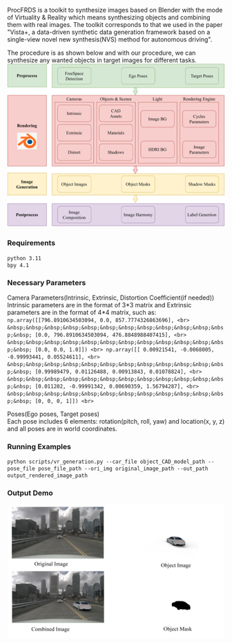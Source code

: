 ProcFRDS is a toolkit to synthesize images based on Blender with the mode of Virtuality & Reality which means synthesizing objects and combining them with real images. The toolkit corresponds to that we used in the paper "Vista+, a data-driven synthetic data generation framework based on a single-view novel new synthesis(NVS) method for autonomous driving".

The procedure is as shown below and with our procedure, we can synthesize any wanted objects in target images for different tasks.
![Example Image](demo/procedure.jpg)

### Requirements
    python 3.11
    bpy 4.1
### Necessary Parameters
Camera Parameters(Intrinsic, Extrinsic, Distortion Coefficient(if needed)) <br>
Intrinsic parameters are in the format of 3\*3 matrix and Extrinsic parameters are in the format of 4\*4 matrix, such as: <br>
    ```np.array([[796.8910634503094, 0.0, 857.7774326863696], <br> 
            &nbsp;&nbsp;&nbsp;&nbsp;&nbsp;&nbsp;&nbsp;&nbsp;&nbsp;&nbsp;&nbsp;&nbsp;&nbsp; [0.0, 796.8910634503094, 476.8848988407415], <br>
             &nbsp;&nbsp;&nbsp;&nbsp;&nbsp;&nbsp;&nbsp;&nbsp;&nbsp;&nbsp;&nbsp;&nbsp;&nbsp; [0.0, 0.0, 1.0]]) <br>
    np.array([[ 0.00921541, -0.0068005, -0.99993441, 0.05524611], <br>
             &nbsp;&nbsp;&nbsp;&nbsp;&nbsp;&nbsp;&nbsp;&nbsp;&nbsp;&nbsp;&nbsp;&nbsp;&nbsp; [0.99989479, 0.01126488, 0.00913843, 0.01078824], <br>
            &nbsp;&nbsp;&nbsp;&nbsp;&nbsp;&nbsp;&nbsp;&nbsp;&nbsp;&nbsp;&nbsp;&nbsp;&nbsp; [0.011202, -0.99991342, 0.00690359, 1.56794287], <br>
            &nbsp;&nbsp;&nbsp;&nbsp;&nbsp;&nbsp;&nbsp;&nbsp;&nbsp;&nbsp;&nbsp;&nbsp;&nbsp; [0, 0, 0, 1]]) <br>```

Poses(Ego poses, Target poses) <br>
Each pose includes 6 elements: rotation(pitch, roll, yaw) and location(x, y, z) and all poses are in world coordinates.
### Running Examples
    python scripts/vr_generation.py --car_file object_CAD_model_path --pose_file pose_file_path --ori_img original_image_path --out_path output_rendered_image_path
### Output Demo
![Demo Image](demo/demo.jpg)
